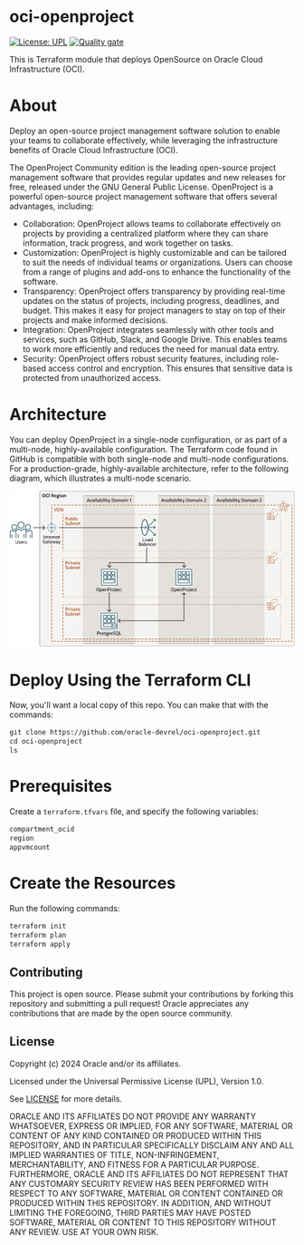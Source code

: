 # oci-openproject

[![License: UPL](https://img.shields.io/badge/license-UPL-green)](https://img.shields.io/badge/license-UPL-green) [![Quality gate](https://sonarcloud.io/api/project_badges/quality_gate?project=oracle-devrel_oci-openproject)](https://sonarcloud.io/dashboard?id=oracle-devrel_oci-openproject)

This is Terraform module that deploys OpenSource on Oracle Cloud Infrastructure (OCI).

# About

Deploy an open-source project management software solution to enable your teams to collaborate effectively, while leveraging the infrastructure benefits of Oracle Cloud Infrastructure (OCI).

The OpenProject Community edition is the leading open-source project management software that provides regular updates and new releases for free, released under the GNU General Public License. OpenProject is a powerful open-source project management software that offers several advantages, including:

* Collaboration: OpenProject allows teams to collaborate effectively on projects by providing a centralized platform where they can share information, track progress, and work together on tasks.
* Customization: OpenProject is highly customizable and can be tailored to suit the needs of individual teams or organizations. Users can choose from a range of plugins and add-ons to enhance the functionality of the software.
* Transparency: OpenProject offers transparency by providing real-time updates on the status of projects, including progress, deadlines, and budget. This makes it easy for project managers to stay on top of their projects and make informed decisions.
* Integration: OpenProject integrates seamlessly with other tools and services, such as GitHub, Slack, and Google Drive. This enables teams to work more efficiently and reduces the need for manual data entry.
* Security: OpenProject offers robust security features, including role-based access control and encryption. This ensures that sensitive data is protected from unauthorized access.

# Architecture

You can deploy OpenProject in a single-node configuration, or as part of a multi-node, highly-available configuration. The Terraform code found in GitHub is compatible with both single-node and multi-node configurations. For a production-grade, highly-available architecture, refer to the following diagram, which illustrates a multi-node scenario.

![Architecture](images/openproject-pms-postgressql-oci-architecture.png)  



# Deploy Using the Terraform CLI

Now, you'll want a local copy of this repo. You can make that with the commands:

```
git clone https://github.com/oracle-devrel/oci-openproject.git
cd oci-openproject
ls
```

# Prerequisites

Create a `terraform.tfvars` file, and specify the following variables:

```
compartment_ocid
region
appvmcount

```

# Create the Resources


Run the following commands:
```
terraform init
terraform plan
terraform apply
```


## Contributing
This project is open source.  Please submit your contributions by forking this repository and submitting a pull request!  Oracle appreciates any contributions that are made by the open source community.

## License
Copyright (c) 2024 Oracle and/or its affiliates.

Licensed under the Universal Permissive License (UPL), Version 1.0.

See [LICENSE](LICENSE) for more details.

ORACLE AND ITS AFFILIATES DO NOT PROVIDE ANY WARRANTY WHATSOEVER, EXPRESS OR IMPLIED, FOR ANY SOFTWARE, MATERIAL OR CONTENT OF ANY KIND CONTAINED OR PRODUCED WITHIN THIS REPOSITORY, AND IN PARTICULAR SPECIFICALLY DISCLAIM ANY AND ALL IMPLIED WARRANTIES OF TITLE, NON-INFRINGEMENT, MERCHANTABILITY, AND FITNESS FOR A PARTICULAR PURPOSE.  FURTHERMORE, ORACLE AND ITS AFFILIATES DO NOT REPRESENT THAT ANY CUSTOMARY SECURITY REVIEW HAS BEEN PERFORMED WITH RESPECT TO ANY SOFTWARE, MATERIAL OR CONTENT CONTAINED OR PRODUCED WITHIN THIS REPOSITORY. IN ADDITION, AND WITHOUT LIMITING THE FOREGOING, THIRD PARTIES MAY HAVE POSTED SOFTWARE, MATERIAL OR CONTENT TO THIS REPOSITORY WITHOUT ANY REVIEW. USE AT YOUR OWN RISK.
